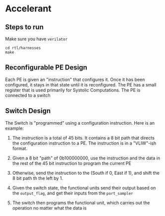 # Accelerant
## Steps to run
Make sure you have `verilator`

```shell
cd rtl/harnesses
make
```


## Reconfigurable PE Design

Each PE is given an "instruction" that configures it. Once it has been configured, it stays in that state until it is reconfigured. The PE has a small register that is used primarily for Systolic Computations. The PE is connected to a switch


## Switch Design

The Switch is "programmed" using a configuration instruction. Here is an example:

1. The instruction is a total of 45 bits. It contains a 8 bit path that directs the configuration instruction to a PE. The instruction is in a "VLIW"-ish format.
2. Given a 8 bit "path" of 0b100000000, use the instruction and the data in the rest of the 45 bit instruction to program the current PE
3. Otherwise, send the instruction to the (South if 0, East if 1), and shift the 8 bit path th the left by 1.

4. Given the switch state, the functional units send their output based on the `output_flag`, and get their inputs from the `port_sampler`

5. The switch then programs the functional unit, which carries out the operation no matter what the data is
